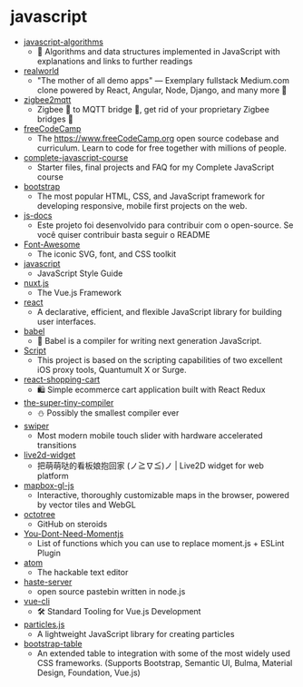 # javascript
- [javascript-algorithms](https://github.com/trekhleb/javascript-algorithms)
  - 📝 Algorithms and data structures implemented in JavaScript with explanations and links to further readings
- [realworld](https://github.com/gothinkster/realworld)
  - "The mother of all demo apps" — Exemplary fullstack Medium.com clone powered by React, Angular, Node, Django, and many more 🏅
- [zigbee2mqtt](https://github.com/Koenkk/zigbee2mqtt)
  - Zigbee 🐝 to MQTT bridge 🌉, get rid of your proprietary Zigbee bridges 🔨
- [freeCodeCamp](https://github.com/freeCodeCamp/freeCodeCamp)
  - The https://www.freeCodeCamp.org open source codebase and curriculum. Learn to code for free together with millions of people.
- [complete-javascript-course](https://github.com/jonasschmedtmann/complete-javascript-course)
  - Starter files, final projects and FAQ for my Complete JavaScript course
- [bootstrap](https://github.com/twbs/bootstrap)
  - The most popular HTML, CSS, and JavaScript framework for developing responsive, mobile first projects on the web.
- [js-docs](https://github.com/LeonardoCesca/js-docs)
  - Este projeto foi desenvolvido para contribuir com o open-source. Se você quiser contribuir basta seguir o README
- [Font-Awesome](https://github.com/FortAwesome/Font-Awesome)
  - The iconic SVG, font, and CSS toolkit
- [javascript](https://github.com/airbnb/javascript)
  - JavaScript Style Guide
- [nuxt.js](https://github.com/nuxt/nuxt.js)
  - The Vue.js Framework
- [react](https://github.com/facebook/react)
  - A declarative, efficient, and flexible JavaScript library for building user interfaces.
- [babel](https://github.com/babel/babel)
  - 🐠 Babel is a compiler for writing next generation JavaScript.
- [Script](https://github.com/NobyDa/Script)
  - This project is based on the scripting capabilities of two excellent iOS proxy tools, Quantumult X or Surge.
- [react-shopping-cart](https://github.com/jeffersonRibeiro/react-shopping-cart)
  - 🛍️ Simple ecommerce cart application built with React Redux
- [the-super-tiny-compiler](https://github.com/jamiebuilds/the-super-tiny-compiler)
  - ⛄️ Possibly the smallest compiler ever
- [swiper](https://github.com/nolimits4web/swiper)
  - Most modern mobile touch slider with hardware accelerated transitions
- [live2d-widget](https://github.com/stevenjoezhang/live2d-widget)
  - 把萌萌哒的看板娘抱回家 (ノ≧∇≦)ノ | Live2D widget for web platform
- [mapbox-gl-js](https://github.com/mapbox/mapbox-gl-js)
  - Interactive, thoroughly customizable maps in the browser, powered by vector tiles and WebGL
- [octotree](https://github.com/ovity/octotree)
  - GitHub on steroids
- [You-Dont-Need-Momentjs](https://github.com/you-dont-need/You-Dont-Need-Momentjs)
  - List of functions which you can use to replace moment.js + ESLint Plugin
- [atom](https://github.com/atom/atom)
  - The hackable text editor
- [haste-server](https://github.com/seejohnrun/haste-server)
  - open source pastebin written in node.js
- [vue-cli](https://github.com/vuejs/vue-cli)
  - 🛠️ Standard Tooling for Vue.js Development
- [particles.js](https://github.com/VincentGarreau/particles.js)
  - A lightweight JavaScript library for creating particles
- [bootstrap-table](https://github.com/wenzhixin/bootstrap-table)
  - An extended table to integration with some of the most widely used CSS frameworks. (Supports Bootstrap, Semantic UI, Bulma, Material Design, Foundation, Vue.js)
